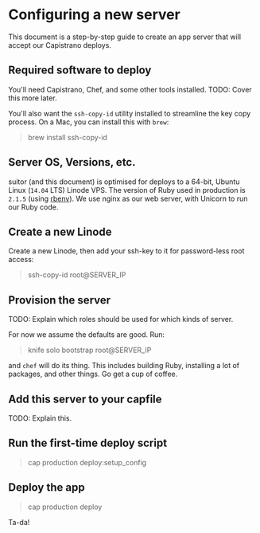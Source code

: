 # Configuring a new server

This document is a step-by-step guide to create an app server that will accept
our Capistrano deploys.

## Required software to deploy

You'll need Capistrano, Chef, and some other tools installed. TODO: Cover this
more later.

You'll also want the `ssh-copy-id` utility installed to streamline the key
copy process. On a Mac, you can install this with `brew`:

> brew install ssh-copy-id

## Server OS, Versions, etc.

suitor (and this document) is optimised for deploys to a 64-bit, Ubuntu Linux
(`14.04` LTS) Linode VPS. The version of Ruby used in production is `2.1.5`
(using [rbenv](https://github.com/sstephenson/rbenv)). We use nginx as our
web server, with Unicorn to run our Ruby code.

## Create a new Linode

Create a new Linode, then add your ssh-key to it for password-less root access:

> ssh-copy-id root@SERVER_IP

## Provision the server

TODO: Explain which roles should be used for which kinds of server.

For now we assume the defaults are good. Run:

> knife solo bootstrap root@SERVER_IP

and `chef` will do its thing. This includes building Ruby, installing a lot of
packages, and other things. Go get a cup of coffee.

## Add this server to your capfile

TODO: Explain this.

## Run the first-time deploy script

> cap production deploy:setup_config

## Deploy the app

> cap production deploy

Ta-da!

